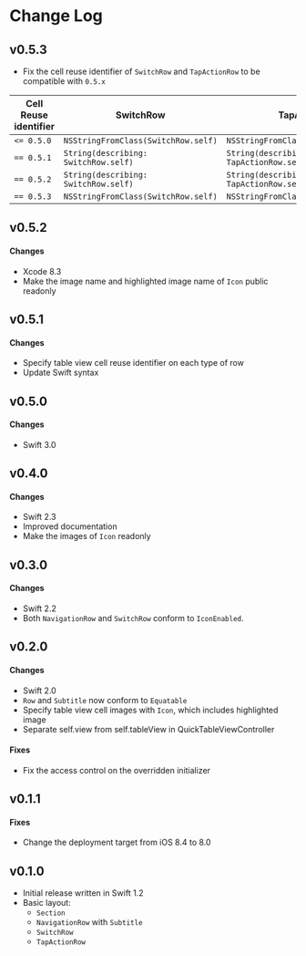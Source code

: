 # Change Log

## v0.5.3

* Fix the cell reuse identifier of `SwitchRow` and `TapActionRow` to be compatible with `0.5.x`

Cell Reuse identifier | SwitchRow                            | TapActionRow
--------------------- | ------------------------------------ | ---------------------------------------
`<= 0.5.0`            | `NSStringFromClass(SwitchRow.self)`  | `NSStringFromClass(TapActionRow.self)`
`== 0.5.1`            | `String(describing: SwitchRow.self)` | `String(describing: TapActionRow.self)`
`== 0.5.2`            | `String(describing: SwitchRow.self)` | `String(describing: TapActionRow.self)`
`== 0.5.3`            | `NSStringFromClass(SwitchRow.self)`  | `NSStringFromClass(TapActionRow.self)`

## v0.5.2

#### Changes

* Xcode 8.3
* Make the image name and highlighted image name of `Icon` public readonly

## v0.5.1

#### Changes

* Specify table view cell reuse identifier on each type of row
* Update Swift syntax

## v0.5.0

#### Changes

* Swift 3.0

## v0.4.0

#### Changes

* Swift 2.3
* Improved documentation
* Make the images of `Icon` readonly

## v0.3.0

#### Changes

* Swift 2.2
* Both `NavigationRow` and `SwitchRow` conform to `IconEnabled`.

## v0.2.0

#### Changes

* Swift 2.0
* `Row` and `Subtitle` now conform to `Equatable`
* Specify table view cell images with `Icon`, which includes highlighted image
* Separate self.view from self.tableView in QuickTableViewController

#### Fixes

* Fix the access control on the overridden initializer

## v0.1.1

#### Fixes

* Change the deployment target from iOS 8.4 to 8.0

## v0.1.0

* Initial release written in Swift 1.2
* Basic layout:
  * `Section`
  * `NavigationRow` with `Subtitle`
  * `SwitchRow`
  * `TapActionRow`
